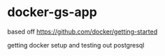 # docker-gs-app
based off https://github.com/docker/getting-started

getting docker setup and testing out postgresql
